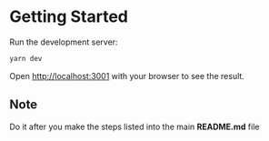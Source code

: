 # Getting Started

Run the development server:

```bash
yarn dev
```

Open [http://localhost:3001](http://localhost:3001) with your browser to see the result.

## Note

Do it after you make the steps listed into the main **README.md** file
